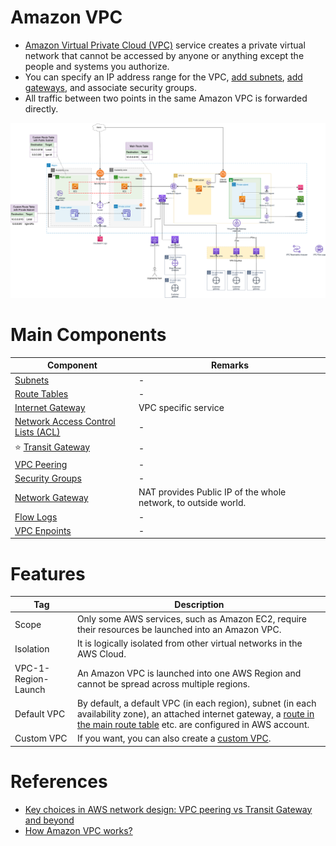 
# Amazon VPC
- [Amazon Virtual Private Cloud (VPC)](https://aws.amazon.com/vpc/) service creates a private virtual network that cannot be accessed by anyone or anything except the people and systems you authorize.
- You can specify an IP address range for the VPC, [add subnets](Subnets.md), [add gateways](InternetGateway.md), and associate security groups.
- All traffic between two points in the same Amazon VPC is forwarded directly.

![img.png](assets/AWS_VPC.png)

# Main Components

| Component                                                                                                                   | Remarks                                                        |
|-----------------------------------------------------------------------------------------------------------------------------|----------------------------------------------------------------|
| [Subnets](Subnets.md)                                                                                                       | -                                                              |
| [Route Tables](../../2c_SecurityServices/2_InfraProtectionServices/VPC/RouteTables.md)                            | -                                                              |
| [Internet Gateway](InternetGateway.md)                                                                                      | VPC specific service                                           |
| [Network Access Control Lists (ACL)](../../2c_SecurityServices/2_InfraProtectionServices/VPC/NetworkACL.md) | -                                                              |
| :star: [Transit Gateway](ConnectBetweenVPCs/TransitGateway.md)                                                              | -                                                              |
| [VPC Peering](ConnectBetweenVPCs/VPCPeering.md)                                                                             | -                                                              |
| [Security Groups](../../2c_SecurityServices/2_InfraProtectionServices/VPC/SecurityGroup.md)                       | -                                                              |
| [Network Gateway](ConnectFromVPC/NATDevices/NATGateway.md)                                                                  | NAT provides Public IP of the whole network, to outside world. |
| [Flow Logs](../5_Monitoring&Security/VPCFlowLogs.md)                                                                        | -                                                              |
| [VPC Enpoints](ConnectFromVPC/VPCEndPointsToSpecificAWSService/Readme.md)                                                   | -                                                              |

# Features

| Tag                 | Description                                                                                                                                                                       |
|---------------------|-----------------------------------------------------------------------------------------------------------------------------------------------------------------------------------|
| Scope               | Only some AWS services, such as Amazon EC2, require their resources be launched into an Amazon VPC.                                                                               |
| Isolation           | It is logically isolated from other virtual networks in the AWS Cloud.                                                                                                            |
| VPC-1-Region-Launch | An Amazon VPC is launched into one AWS Region and cannot be spread across multiple regions.                                                                                       |
| Default VPC         | By default, a default VPC (in each region), subnet (in each availability zone), an attached internet gateway, a [route in the main route table](../../2c_SecurityServices/2_InfraProtectionServices/VPC/RouteTables.md) etc. are configured in AWS account. |
| Custom VPC          | If you want, you can also create a [custom VPC](https://docs.aws.amazon.com/vpc/latest/userguide/vpc-getting-started.html#create-configure-vpc).                                  |

# References
- [Key choices in AWS network design: VPC peering vs Transit Gateway and beyond](https://ably.com/blog/aws-vpc-peering-vs-transit-gateway-and-beyond)
- [How Amazon VPC works?](https://docs.aws.amazon.com/vpc/latest/userguide/how-it-works.html)